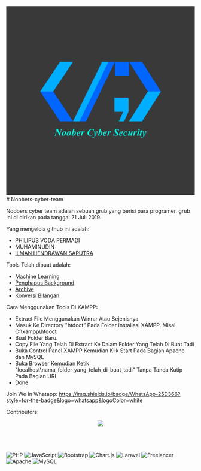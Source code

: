 <center><img src="https://github.com/mikdevind/Noobers-cyber-team/blob/main/logo%20NCS.png?raw=true" title="logo NCS"/></center>
# Noobers-cyber-team

Noobers cyber team adalah sebuah grub yang berisi para programer. grub ini di dirikan pada tanggal 21 Juli 2019. 

Yang mengelola github ini adalah:

- PHILIPUS VODA PERMADI
- MUHAMINUDIN
- [ILMAN HENDRAWAN SAPUTRA](https://mikdevind.my.id/portofolio)

Tools Telah dibuat adalah:

- [Machine Learning](https://github.com/mikdevind/Noobers-cyber-team/tree/main/Machine%20Learning)
- [Penghapus Background](https://github.com/mikdevind/Noobers-cyber-team/tree/main/penghapus%20background)
- [Archive](https://github.com/mikdevind/Noobers-cyber-team/tree/main/zip)
- [Konversi Bilangan](https://github.com/mikdevind/Noobers-cyber-team/tree/main/konversi%20bilangan)

Cara Menggunakan Tools Di XAMPP:
- Extract File Menggunakan Winrar Atau Sejenisnya
- Masuk Ke Directory "htdoct" Pada Folder Installasi XAMPP. Misal C:\xampp\htdoct
- Buat Folder Baru.
- Copy File Yang Telah Di Extract Ke Dalam Folder Yang Telah Di Buat Tadi
- Buka Control Panel XAMPP Kemudian Klik Start Pada Bagian Apache dan MySQL
- Buka Browser Kemudian Ketik "localhost\nama_folder_yang_telah_di_buat_tadi" Tanpa Tanda Kutip Pada Bagian URL
- Done

Join We In Whatapp:
https://img.shields.io/badge/WhatsApp-25D366?style=for-the-badge&logo=whatsapp&logoColor=white

Contributors:
<br>
<center><a href="https://github.com/mikdevind/Noobers-cyber-team/graphs/contributors">
  <img src="https://contrib.rocks/image?repo=mikdevind/Noobers-cyber-team" />
</a></center>

<br>
<br>
<br>

![PHP](https://img.shields.io/badge/php-%23777BB4.svg?style=for-the-badge&logo=php&logoColor=white)
![JavaScript](https://img.shields.io/badge/javascript-%23323330.svg?style=for-the-badge&logo=javascript&logoColor=%23F7DF1E)
![Bootstrap](https://img.shields.io/badge/bootstrap-%23563D7C.svg?style=for-the-badge&logo=bootstrap&logoColor=white)
![Chart.js](https://img.shields.io/badge/chart.js-F5788D.svg?style=for-the-badge&logo=chart.js&logoColor=white)
![Laravel](https://img.shields.io/badge/laravel-%23FF2D20.svg?style=for-the-badge&logo=laravel&logoColor=white)
![Freelancer](https://img.shields.io/badge/Freelancer-29B2FE?style=for-the-badge&logo=Freelancer&logoColor=white) 
![Apache](https://img.shields.io/badge/apache-%23D42029.svg?style=for-the-badge&logo=apache&logoColor=white)
![MySQL](https://img.shields.io/badge/mysql-%2300f.svg?style=for-the-badge&logo=mysql&logoColor=white)
